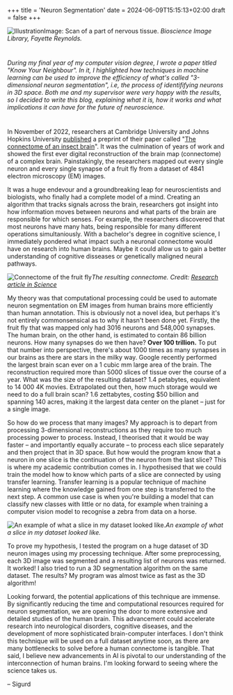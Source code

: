 +++
title = 'Neuron Segmentation'
date = 2024-06-09T15:15:13+02:00
draft = false
+++

![Illustration](/bioscience-image-library-by-fayette-reynolds-WkDk5Dt3tk0-unsplash.jpg)Image: Scan of a part of nervous tissue. *Bioscience Image Library, Fayette Reynolds.*

#
#

_During my final year of my computer vision degree, I wrote a paper titled "Know Your Neighbour". In it, I highlighted how techniques in machine learning can be used to improve the efficiency of what's called "3-dimensional neuron segmentation", i.e, the process of identififying neurons in 3D space. Both me and my supervisor were very happy with the results, so I decided to write this blog, explaining what it is, how it works and what implications it can have for the future of neuroscience._

#
#

In November of 2022, researchers at Cambridge University and Johns Hopkins University [published](https://www.biorxiv.org/content/10.1101/2022.11.28.516756v1) a preprint of their paper called "[The connectome of an insect brain](https://www.science.org/doi/10.1126/science.add9330)". It was the culmination of years of work and showed the first ever digital reconstruction of the brain map (connectome) of a complex brain. Painstakingly, the researchers mapped out every single neuron and every single synapse of a fruit fly from a dataset of 4841 electron microscopy (EM) images.

It was a huge endevour and a groundbreaking leap for neuroscientists and biologists, who finally had a complete model of a mind. Creating an algorithm that tracks signals across the brain, researchers got insight into how information moves between neurons and what parts of the brain are responsible for which senses. For example, the researchers discovered that most neurons have many hats, being responsible for many different operations simultaniously. With a bachelor's degree in cognitive science, I immediately pondered what impact such a neuronal connectome would have on research into human brains. Maybe it could allow us to gain a better understanding of cognitive disseases or genetically maligned neural pathways.

![Connectome of the fruit fly](/connectome.png)*The resulting connectome. Credit: [Research article in Science](https://www.science.org/doi/10.1126/science.add9330)*

My theory was that computational processing could be used to automate neuron segmentation on EM images from human brains more efficiently than human annotation. This is obviously not a novel idea, but perhaps it's not entirely commonsensical as to why it hasn't been done yet. Firstly, the fruit fly that was mapped only had 3016 neurons and 548,000 synapses. The human brain, on the other hand, is estimated to contain 86 billion neurons. How many synapses do we then have? **Over 100 trillion.** To put that number into perspective, there's about 1000 times as many synapses in our brains as there are stars in the milky way. Google recently performed the largest brain scan ever on a 1 cubic mm large area of the brain. The reconstruction required more than 5000 slices of tissue over the course of a year. What was the size of the resulting dataset? 1.4 petabytes, equivalent to 14 000 4K movies. Extrapolated out then, how much storage would we need to do a full brain scan? 1.6 zettabytes, costing $50 billion and spanning 140 acres, making it the largest data center on the planet – just for a single image.

So how do we process that many images? My approach is to depart from processing 3-dimensional reconstructions as they require too much processing power to process. Instead, I theorised that it would be way faster – and importantly equally accurate – to process each slice separately and then project that in 3D space. But how would the program know that a neuron in one slice is the continuation of the neuron from the last slice? This is where my academic contribution comes in. I hypothesised that we could train the model how to know which parts of a slice are connected by using transfer learning. Transfer learning is a popular technique of machine learning where the knowledge gained from one step is transferred to the next step. A common use case is when you're building a model that can classify new classes with little or no data, for example when training a computer vision model to recognise a zebra from data on a horse.

![An example of what a slice in my dataset looked like.](/test_data.png)*An example of what a slice in my dataset looked like.*

To prove my hypothesis, I tested the program on a huge dataset of 3D neuron images using my processing technique. After some preprocessing, each 3D image was segmented and a resulting list of neurons was returned. It worked! I also tried to run a 3D segmentation algorithm on the same dataset. The results? My program was almost twice as fast as the 3D algorithm!

Looking forward, the potential applications of this technique are immense. By significantly reducing the time and computational resources required for neuron segmentation, we are opening the door to more extensive and detailed studies of the human brain. This advancement could accelerate research into neurological disorders, cognitive diseases, and the development of more sophisticated brain-computer interfaces. I don't think this technique will be used on a full dataset anytime soon, as there are many bottlenecks to solve before a human connectome is tangible. That said, I believe new advancements in AI is pivotal to our understanding of the interconnection of human brains. I'm looking forward to seeing where the science takes us.

– Sigurd

